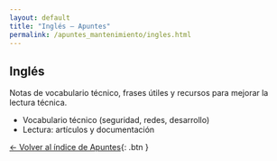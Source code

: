 ```yaml
---
layout: default
title: "Inglés — Apuntes"
permalink: /apuntes_mantenimiento/ingles.html
---
```


## Inglés

Notas de vocabulario técnico, frases útiles y recursos para mejorar la lectura técnica.

- Vocabulario técnico (seguridad, redes, desarrollo)
- Lectura: artículos y documentación

[← Volver al índice de Apuntes](/apuntes/index.html){: .btn }
